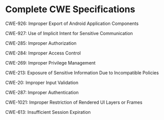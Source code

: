 

# Complete CWE Specifications

CWE-926: Improper Export of Android Application Components

CWE-927: Use of Implicit Intent for Sensitive Communication

CWE-285: Improper Authorization

CWE-284: Improper Access Control

CWE-269: Improper Privilege Management

CWE-213: Exposure of Sensitive Information Due to Incompatible Policies

CWE-20: Improper Input Validation

CWE-287: Improper Authentication

CWE-1021: Improper Restriction of Rendered UI Layers or Frames

CWE-613: Insufficient Session Expiration